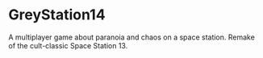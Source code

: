 # GreyStation14
A multiplayer game about paranoia and chaos on a space station. Remake of the cult-classic Space Station 13.
